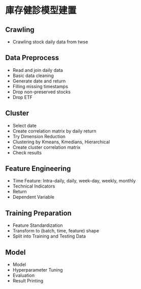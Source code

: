 # 庫存健診模型建置

## Crawling

* Crawling stock daily data from twse


## Data Preprocess

* Read and join daily data
* Basic data cleaning
* Generate date and return
* Filling missing timestamps
* Drop non-preserved stocks
* Drop ETF


## Cluster

* Select date
* Create correlation matrix by daily return
* Try Dimension Reduction
* Clustering by Kmeans, Kmedians, Hierarchical
* Create cluster correlation matrix
* Check results


## Feature Engineering

* Time Feature: Intra-daily, daily, week-day, weekly, monthly
* Technical Indicators
* Return
* Dependent Variable


## Training Preparation

* Feature Standardization
* Transform to (batch, time, feature) shape
* Split into Training and Testing Data


## Model 

* Model
* Hyperparameter Tuning
* Evaluation
* Result Printing
